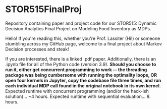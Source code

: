 # STOR515FinalProj
Repository containing paper and project code for our STOR515: Dynamic Decision Analytics Final Project on Modeling Food Inventory as MDPs.

Hello! If you're reading this, whether you're Prof. Lassiter (Hi!) or someone stumbling across my GitHub page, welcome to a final project about Markov Decision 
processes and steak!

If you are interested, there is a linked .pdf paper. Additionally, there is an .ipynb file for all of the Python code (version 3.9).
**Should you choose to run it, either get concurrent programming to work -- the threading package was being cumbersome with running the optimality loops, OR open 
  four kernels in Jupyter, copy the codebase file three times, and run each individual MDP call found in the original notebook in its own kernel.**
Expected runtime with concurrent programming (and/or the hack-ish solution)... ~4 hours.
Expected runtime with sequential evaluation... 8. hours. 
